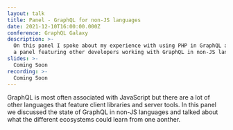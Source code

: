 ```yaml
---
layout: talk
title: Panel - GraphQL for non-JS languages
date: 2021-12-10T16:00:00.000Z
conference: GraphQL Galaxy
description: >-
  On this panel I spoke about my experience with using PHP in GraphQL as part of
  a panel featuring other developers working with GraphQL in non-JS languages.
slides: >-
  Coming Soon
recording: >-
  Coming Soon
---
```

GraphQL is most often associated with JavaScript but there are a lot of other 
languages that feature client libraries and server tools. In this panel we 
discussed the state of GraphQL in non-JS languages and talked about what the 
different ecosystems could learn from one aonther. 

